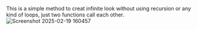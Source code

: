 This is a simple method to creat infinite look without using recursion or any kind of loops, just two functions call each other.
![Screenshot 2025-02-19 160457](https://github.com/user-attachments/assets/67438a0e-52df-4ecf-bd85-07a24fd181dc)
